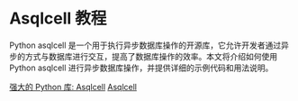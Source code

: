 # Asqlcell 教程

<show-structure depth="2"/>

Python asqlcell 是一个用于执行异步数据库操作的开源库，它允许开发者通过异步的方式与数据库进行交互，提高了数据库操作的效率。本文将介绍如何使用 Python asqlcell 进行异步数据库操作，并提供详细的示例代码和用法说明。

<seealso>
<category ref="ref_docs">
    <a href="https://mp.weixin.qq.com/s/UpmCFwDPjr53XWGOd5OVcA">强大的 Python 库: Asqlcell</a>
</category>
<category ref="ref_github">
    <a href="https://github.com/datarho/asqlcell">Asqlcell</a>
</category>
<category ref="ref_issues"></category>
<category ref="ref_hf"></category>
<category ref="ref_ms"></category>
</seealso>
